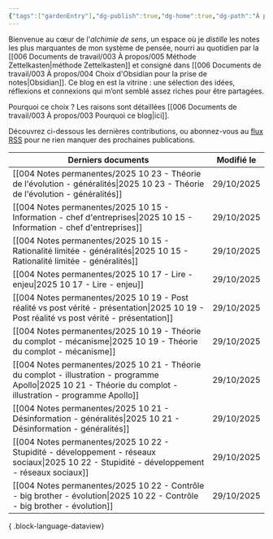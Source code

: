 ```yaml
---
{"tags":["gardenEntry"],"dg-publish":true,"dg-home":true,"dg-path":"À propos/001 Accueil.md","permalink":"/a-propos/001-accueil/","dgPassFrontmatter":true}
---
```


Bienvenue au cœur de l'*alchimie de sens*, un espace où je *distille* les notes les plus marquantes de mon système de pensée, nourri au quotidien par la [[006 Documents de travail/003 À propos/005 Méthode Zettelkasten\|méthode Zettelkasten]] et consigné dans [[006 Documents de travail/003 À propos/004 Choix d'Obsidian pour la prise de notes\|Obsidian]]. Ce blog en est la vitrine : une sélection des idées, réflexions et connexions qui m’ont semblé assez riches pour être partagées.

Pourquoi ce choix ? Les raisons sont détaillées [[006 Documents de travail/003 À propos/003 Pourquoi ce blog\|ici]].

Découvrez ci-dessous les dernières contributions, ou abonnez-vous au [flux RSS](https://alchimie-de-sens.netlify.app/feed.xml) pour ne rien manquer des prochaines publications.

| Derniers documents                                                                                                                                                | Modifié le |
| ----------------------------------------------------------------------------------------------------------------------------------------------------------------- | ---------- |
| [[004 Notes permanentes/2025 10 23 - Théorie de l'évolution - généralités\|2025 10 23 - Théorie de l'évolution - généralités]]                                 | 29/10/2025 |
| [[004 Notes permanentes/2025 10 15 - Information - chef d'entreprises\|2025 10 15 - Information - chef d'entreprises]]                                         | 29/10/2025 |
| [[004 Notes permanentes/2025 10 15 - Rationalité limitée - généralités\|2025 10 15 - Rationalité limitée - généralités]]                                       | 29/10/2025 |
| [[004 Notes permanentes/2025 10 17 - Lire - enjeu\|2025 10 17 - Lire - enjeu]]                                                                                 | 29/10/2025 |
| [[004 Notes permanentes/2025 10 19 - Post réalité vs post vérité - présentation\|2025 10 19 - Post réalité vs post vérité - présentation]]                     | 29/10/2025 |
| [[004 Notes permanentes/2025 10 19 - Théorie du complot - mécanisme\|2025 10 19 - Théorie du complot - mécanisme]]                                             | 29/10/2025 |
| [[004 Notes permanentes/2025 10 21 - Théorie du complot - illustration - programme Apollo\|2025 10 21 - Théorie du complot - illustration - programme Apollo]] | 29/10/2025 |
| [[004 Notes permanentes/2025 10 21 - Désinformation - généralités\|2025 10 21 - Désinformation - généralités]]                                                 | 29/10/2025 |
| [[004 Notes permanentes/2025 10 22 - Stupidité - développement - réseaux sociaux\|2025 10 22 - Stupidité - développement - réseaux sociaux]]                   | 29/10/2025 |
| [[004 Notes permanentes/2025 10 22 - Contrôle - big brother - évolution\|2025 10 22 - Contrôle - big brother - évolution]]                                     | 29/10/2025 |

{ .block-language-dataview}
